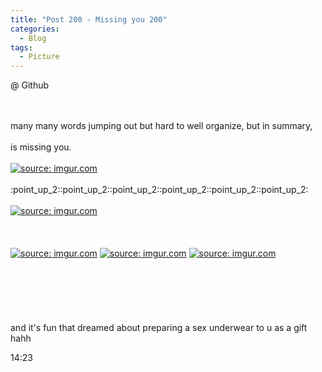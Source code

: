 ```yaml
---
title: "Post 200 - Missing you 200"
categories:
  - Blog
tags:
  - Picture
---
```


@ Github
 
<br/>
<br/>
many many words jumping out but hard to well organize, but in summary,
<br/>
<br/>
is missing you.
<br/>
<br/>
<a href="https://imgur.com/AP6NYZA"><img src="https://i.imgur.com/AP6NYZA.jpg" title="source: imgur.com" /></a>
<br/>
<br/>
:point_up_2::point_up_2::point_up_2::point_up_2::point_up_2::point_up_2:
<br/>
<br/>
<a href="https://imgur.com/MFkxoSj"><img src="https://i.imgur.com/MFkxoSj.jpg" title="source: imgur.com" /></a>
<br/>
<br/>
<br/>
<br/>
<a href="https://imgur.com/oKPx8R9"><img src="https://i.imgur.com/oKPx8R9.jpg" title="source: imgur.com" /></a>
<a href="https://imgur.com/chsKIEd"><img src="https://i.imgur.com/chsKIEd.jpg" title="source: imgur.com" /></a>
<a href="https://imgur.com/sTNq6bi"><img src="https://i.imgur.com/sTNq6bi.jpg" title="source: imgur.com" /></a>
<br/>
<br/>
<br/>
<br/>
<br/>
<br/>
<br/>
and it's fun that dreamed about preparing a sex underwear to u as a gift hahh
<br/>

14:23

<script src="https://utteranc.es/client.js"
        repo="serendipityinlife/serendipityinlife.github.io"
        issue-term="pathname"
        theme="github-light"
        crossorigin="anonymous"
        async>
</script>
